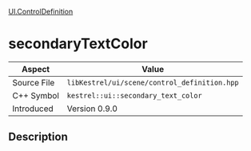 [UI.ControlDefinition](index.md)
# secondaryTextColor
| Aspect | Value |
| --- | --- |
| Source File | `libKestrel/ui/scene/control_definition.hpp` |
| C++ Symbol | `kestrel::ui::secondary_text_color` |
| Introduced | Version 0.9.0 |
## Description
